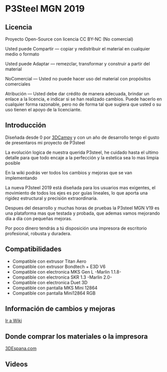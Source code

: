 # P3Steel MGN 2019

## Licencia
Proyecto Open-Source con licencia CC BY-NC (No comercial)

Usted puede Compartir — copiar y redistribuir el material en cualquier medio o formato

Usted puede Adaptar — remezclar, transformar y construir a partir del material

NoComercial — Usted no puede hacer uso del material con propósitos comerciales

Atribución — Usted debe dar crédito de manera adecuada, brindar un enlace a la licencia, e indicar si se han realizado cambios. Puede hacerlo en cualquier forma razonable, pero no de forma tal que sugiera que usted o su uso tienen el apoyo de la licenciante.

##  Introducción
Diseñada desde 0 por [3DCampy](https://blog.3despana.com/sobre-mi/) y con un año de desarrollo tengo el gusto de presentaros mi proyecto de P3steel

La evolución logica de nuestra querida P3steel, he cuidado hasta el ultimo detalle para que todo encaje a la perfección y la estetica sea lo mas limpia posible

En la wiki podrás ver todos los cambios y mejoras que se van implementando

La nueva P3steel 2019 está diseñada para los usuarios mas exigentes, el movimiento de todos los ejes es por guías lineales, lo que aporta una rigidez estructural y precisión extraordinaria.

Despues del desarrollo y muchas horas de pruebas la P3steel MGN V19 es una plataforma mas que testada y probada, que ademas vamos mejorando día a día con pequeñas mejoras.

Por poco dinero tendrás a tú disposición una impresora de escritorio profesional, robusta y duradera.

## Compatibilidades
- Compatible con extrusor Titan Aero
- Compatible con extrusor Bondtech + E3D V6
- Compatible con electronica MKS Gen L -Marlin 1.1.8-
- Compatible con electronica SKR 1.3 -Marlin 2.0-
- Compatible con electronica Duet 3D
- Compatible con pantalla MKS Mini 12864
- Compatible con pantalla Mini12864 RGB

## Información de cambios y mejoras
[Ir a Wiki](https://wiki.3despana.com/index.php?title=P3Steel_MGN_2019)

## Donde comprar los materiales o la impresora
[3DEspana.com](https://3despana.com)

## Videos

